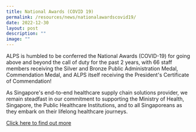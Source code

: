 ```yaml
---
title: National Awards (COVID 19)
permalink: /resources/news/nationalawardscovid19/
date: 2022-12-30
layout: post
description: ""
image: ""
---
```

ALPS is humbled to be conferred the National Awards (COVID-19) for going above and beyond the call of duty for the past 2 years, with 66 staff members receiving the Silver and Bronze Public Administration Medal, Commendation Medal, and ALPS itself receiving the President's Certificate of Commendation!

As Singapore's end-to-end healthcare supply chain solutions provider, we remain steadfast in our commitment to supporting the Ministry of Health, Singapore, the Public Healthcare Institutions, and to all Singaporeans as they embark on their lifelong healthcare journeys.

[Click here to find out more](/files/national%20award%20covid%20the%20commendation%20award.pdf)